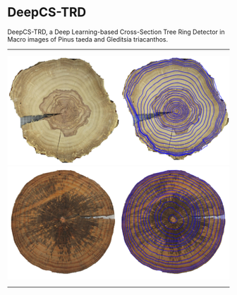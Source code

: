 # DeepCS-TRD
DeepCS-TRD, a Deep Learning-based Cross-Section Tree Ring Detector in Macro images of Pinus taeda and Gleditsia triacanthos.

***
<img src="assets/deepCS-TRD_gleditsia.png" alt="Example input image and detected tree rings"/>

<img src="assets/deepCS-TRD_pinus.png" alt="Example input image and detected tree rings"/>

***